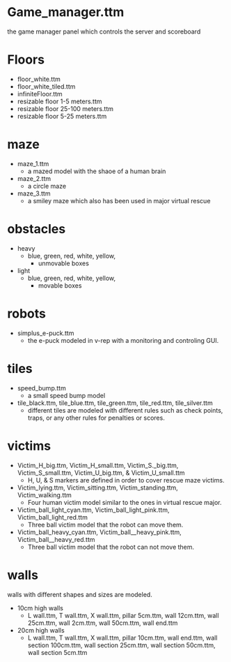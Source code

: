 # Game_manager.ttm
the game manager panel which controls the server and scoreboard

# Floors
- floor_white.ttm
- floor_white_tiled.ttm
- infiniteFloor.ttm
- resizable floor 1-5 meters.ttm
- resizable floor 25-100 meters.ttm
- resizable floor 5-25 meters.ttm
    
# maze
- maze_1.ttm
  - a mazed model with the shaoe of a human brain
- maze_2.ttm
  - a circle maze
- maze_3.ttm
  - a smiley maze which also has been used in major virtual rescue


# obstacles
- heavy
  - blue, green, red, white, yellow, 
    - unmovable boxes
- light
  - blue, green, red, white, yellow, 
    - movable boxes
		
# robots
- simplus_e-puck.ttm
  - the e-puck modeled in v-rep with a monitoring and controling GUI.
# tiles
- speed_bump.ttm
  - a small speed bump model
- tile_black.ttm, tile_blue.ttm, tile_green.ttm, tile_red.ttm, tile_silver.ttm
  - different tiles are modeled with different rules such as check points, traps, or any other rules for penalties or scores.

# victims
- Victim_H_big.ttm, Victim_H_small.ttm, Victim_S._big.ttm, Victim_S_small.ttm, Victim_U_big.ttm, & Victim_U_small.ttm
  - H, U, & S markers are defined in order to cover rescue maze victims.
- Victim_lying.ttm, Victim_sitting.ttm, Victim_standing.ttm, Victim_walking.ttm
  - Four human victim model similar to the ones in virtual rescue major.
- Victim_ball_light_cyan.ttm, Victim_ball_light_pink.ttm, Victim_ball_light_red.ttm
  - Three ball victim model that the robot can move them.
- Victim_ball_heavy_cyan.ttm, Victim_ball__heavy_pink.ttm, Victim_ball__heavy_red.ttm
  - Three ball victim model that the robot can not move them.
		
# walls	
walls with different shapes and sizes are modeled.
- 10cm high walls
  - L wall.ttm, T wall.ttm, X wall.ttm, pillar 5cm.ttm, wall 12cm.ttm, wall 25cm.ttm, wall 2cm.ttm, wall 50cm.ttm, wall end.ttm
- 20cm high walls
  - L wall.ttm, T wall.ttm, X wall.ttm, pillar 10cm.ttm, wall end.ttm, wall section 100cm.ttm, wall section 25cm.ttm, wall section 50cm.ttm, wall section 5cm.ttm
